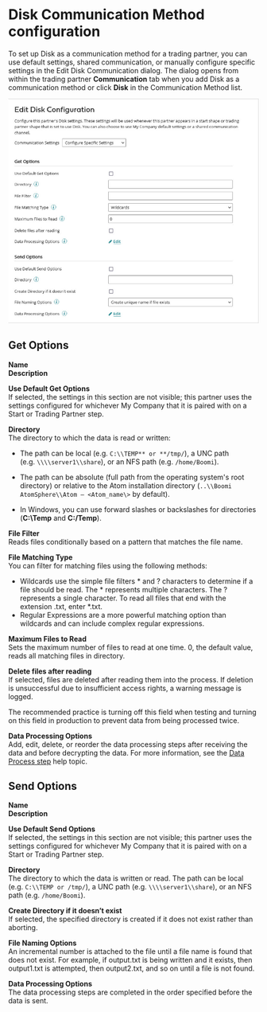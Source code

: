 # Disk Communication Method configuration 

<head>
  <meta name="guidename" content="Integration"/>
  <meta name="context" content="GUID-b895a3f5-c313-4447-bf76-3a28260a82fa"/>
</head>


To set up Disk as a communication method for a trading partner, you can use default settings, shared communication, or manually configure specific settings in the Edit Disk Communication dialog. The dialog opens from within the trading partner **Communication** tab when you add Disk as a communication method or click **Disk** in the Communication Method list.

![Trading Partner Communication tab, Disk configuration.](../Images/build-db-trading-partner-communication-option-Disk.jpg)

## Get Options 

**Name**  
**Description**

**Use Default Get Options**  
If selected, the settings in this section are not visible; this partner uses the settings configured for whichever My Company that it is paired with on a Start or Trading Partner step.

**Directory**  
The directory to which the data is read or written:

 -   The path can be local (e.g. `C:\\TEMP** or **/tmp/`), a UNC path (e.g. `\\\\server1\\share`), or an NFS path (e.g. `/home/Boomi`).
 -   The path can be absolute (full path from the operating system's root directory) or relative to the Atom installation directory (`..\\Boomi AtomSphere\\Atom — <Atom_name\>` by default).

 -   In Windows, you can use forward slashes or backslashes for directories (**C:\\Temp** and **C:/Temp**).


**File Filter**  
 Reads files conditionally based on a pattern that matches the file name.

**File Matching Type**    
You can filter for matching files using the following methods:

 -   Wildcards use the simple file filters \* and ? characters to determine if a file should be read. The \* represents multiple characters. The ? represents a single character. To read all files that end with the extension .txt, enter \*.txt.
-   Regular Expressions are a more powerful matching option than wildcards and can include complex regular expressions.


**Maximum Files to Read**  
Sets the maximum number of files to read at one time. 0, the default value, reads all matching files in directory.

**Delete files after reading**  
If selected, files are deleted after reading them into the process. If deletion is unsuccessful due to insufficient access rights, a warning message is logged.

The recommended practice is turning off this field when testing and turning on this field in production to prevent data from being processed twice.

**Data Processing Options**  
Add, edit, delete, or reorder the data processing steps after receiving the data and before decrypting the data. For more information, see the [Data Process step](/docs/Atomsphere/Integration/Process%20building/r-atm-Data_Process_shape_8d7ca2b4-b8a7-4820-a8fe-c85dedb12b5c.md) help topic.

## Send Options 

**Name**  
**Description**

**Use Default Send Options**  
If selected, the settings in this section are not visible; this partner uses the settings configured for whichever My Company that it is paired with on a Start or Trading Partner step.

**Directory**  
The directory to which the data is written or read. The path can be local (e.g. `C:\\TEMP or /tmp/`), a UNC path (e.g. `\\\\server1\\share`), or an NFS path (e.g. `/home/Boomi`).

**Create Directory if it doesn’t exist**  
 If selected, the specified directory is created if it does not exist rather than aborting.

**File Naming Options**  
An incremental number is attached to the file until a file name is found that does not exist. For example, if output.txt is being written and it exists, then output1.txt is attempted, then output2.txt, and so on until a file is not found.

**Data Processing Options**  
The data processing steps are completed in the order specified before the data is sent.